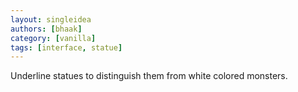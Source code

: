 ```yaml
---
layout: singleidea
authors: [bhaak]
category: [vanilla]
tags: [interface, statue]
---
```

Underline statues to distinguish them from white colored monsters.
